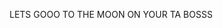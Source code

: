 LETS GOOO TO THE MOON ON YOUR TA BOSSS

<!---
aliffianto/aliffianto is a ✨ special ✨ repository because its `README.md` (this file) appears on your GitHub profile.
You can click the Preview link to take a look at your changes.
--->
